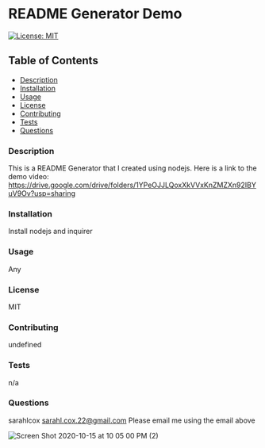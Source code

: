 # README Generator Demo
  [![License: MIT](https://img.shields.io/badge/License-MIT-yellow.svg)](https://opensource.org/licenses/MIT)
  ## Table of Contents
  * [ Description ](#description)
  * [ Installation ](#installation)
  * [ Usage ](#usage)
  * [ License ](#license)
  * [ Contributing ](#contributing)
  * [ Tests ](#tests)
  * [ Questions ](#questions)
  
### Description
This is a README Generator that I created using nodejs. Here is a link to the demo video: https://drive.google.com/drive/folders/1YPeOJJLQoxXkVVxKnZMZXn92IBYuV9Ov?usp=sharing
  
### Installation
Install nodejs and inquirer 

### Usage
Any

### License
MIT

### Contributing
undefined

### Tests
n/a

### Questions
sarahlcox
sarahl.cox.22@gmail.com
Please email me using the email above

![Screen Shot 2020-10-15 at 10 05 00 PM (2)](https://user-images.githubusercontent.com/71027264/96208149-7e7f8580-0f32-11eb-9937-03fe75cd11cf.png)
